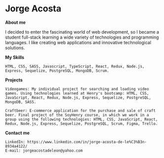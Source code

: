 # **Jorge Acosta**

**About me**

I decided to enter the fascinating world of web development, so I became a student
full-stack learning a wide variety of technologies and programming languages.
I like creating web applications and innovative technological solutions.


**My Skills**

    HTML, CSS, SASS, Javascript, TypeScript, React, Redux, Node.js, Express, Sequelize, PostgreSQL, MongoDB, Scrum.


**Projects**

    Videogames: My individual project for searching and loading video games. Using technologies learned at Henry's bootcamp: HTML, CSS, JavaScript, React, Redux, Node.js, Express, Sequelize, PostgreSQL, MongoDB, SASS.

    Craftbeer: E-commerce application for the purchase and sale of craft beer. Final project of the SoyHenry course, in which we work in a group using the following technologies: HTML, CSS, JavaScript, React, Redux, Node.js, Express, Sequelize, PostgreSQL, Scrum, Figma, Trello.


**Contact me**

    LinkedIn: https://www.linkedin.com/in/jorge-acosta-de-le%C3%B3n-8934a4122/
    E-mail: jorgeacostadeleon@yahoo.com
